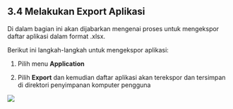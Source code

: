 ## **3.4 Melakukan Export Aplikasi**

Di dalam bagian ini akan dijabarkan mengenai proses untuk mengekspor daftar aplikasi dalam format .xlsx.

Berikut ini langkah-langkah untuk mengekspor aplikasi:

1. Pilih menu **Application**

2. Pilih **Export** dan kemudian daftar aplikasi akan terekspor dan tersimpan di direktori penyimpanan komputer pengguna

![](media/2c1a1c1d86bca28a854452d6ad7ffcbe.png)